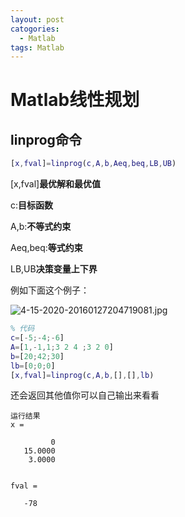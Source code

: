 ```yaml
---
layout: post
catogories:
  - Matlab
tags: Matlab
---
```


# Matlab线性规划

## linprog命令

```matlab
[x,fval]=linprog(c,A,b,Aeq,beq,LB,UB)
```

[x,fval]**最优解和最优值**

c:**目标函数**

A,b:**不等式约束**

Aeq,beq:**等式约束**

LB,UB**决策变量上下界**

例如下面这个例子：

![4-15-2020-20160127204719081.jpg](https://rpzoss.oss-cn-chengdu.aliyuncs.com/Public/4-15-2020-20160127204719081.jpg)

```matlab
% 代码
c=[-5;-4;-6]
A=[1,-1,1;3 2 4 ;3 2 0]
b=[20;42;30]
lb=[0;0;0]
[x,fval]=linprog(c,A,b,[],[],lb)
```

还会返回其他值你可以自己输出来看看

```
运行结果
x =

         0
   15.0000
    3.0000


fval =

   -78
```



